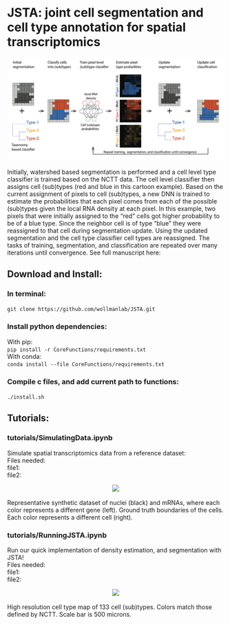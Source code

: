 # JSTA: joint cell segmentation and cell type annotation for spatial transcriptomics
<p align="center">
  <img src=/images/JSTAOverview.png>
</p>
Initially, watershed based segmentation is performed and a cell level type classifier is trained based on the NCTT data. The cell level classifier then assigns cell (sub)types (red and blue in this cartoon example). Based on the current assignment of pixels to cell (sub)types, a new DNN is trained to estimate the probabilities that each pixel comes from each of the possible (sub)types given the local RNA density at each pixel. In this example, two pixels that were initially assigned to the “red” cells got higher probability to be of a blue type. Since the neighbor cell is of type “blue” they were reassigned to that cell during segmentation update. Using the updated segmentation and the cell type classifier cell types are reassigned. The tasks of training, segmentation, and classification are repeated over many iterations until convergence. See full manuscript here:  

## Download and Install:  
### In terminal:
  ```git clone https://github.com/wollmanlab/JSTA.git```  
### Install python dependencies:  
  With pip:  
      ``` pip install -r CoreFunctions/requirements.txt ```  
  With conda:  
      ```conda install --file CoreFunctions/requirements.txt```  
### Compile c files, and add current path to functions:  
  ```./install.sh```   
  
## Tutorials:
### tutorials/SimulatingData.ipynb
Simulate spatial transcriptomics data from a reference dataset:  
  Files needed:  
    file1:  
    file2:  
<p align="center">
  <img width="750", src=/images/SimulatedData.png>
</p>
Representative synthetic dataset of nuclei (black) and mRNAs, where each color represents a different gene (left). Ground truth boundaries of the cells. Each color represents a different cell (right). 

### tutorials/RunningJSTA.ipynb  
Run our quick implementation of density estimation, and segmentation with JSTA!  
Files needed:  
  file1:  
  file2:  
<p align="center">
  <img src=/images/SegmentedHippocampus.png>
</p>  
High resolution cell type map of 133 cell (sub)types. Colors match those defined by NCTT. Scale bar is 500 microns.
